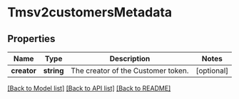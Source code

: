 # Tmsv2customersMetadata

## Properties
Name | Type | Description | Notes
------------ | ------------- | ------------- | -------------
**creator** | **string** | The creator of the Customer token. | [optional] 

[[Back to Model list]](../README.md#documentation-for-models) [[Back to API list]](../README.md#documentation-for-api-endpoints) [[Back to README]](../README.md)


